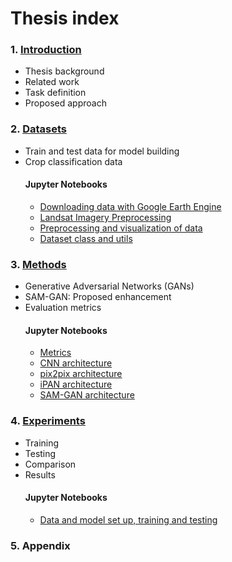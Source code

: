 # Thesis index

### 1. [Introduction](1.Introduction)
* Thesis background
* Related work
* Task definition
* Proposed approach


### 2. [Datasets](2.Datasets)
* Train and test data for model building
* Crop classification data
    #### Jupyter Notebooks
    * [Downloading data with Google Earth Engine](2.Datasets/Downloading_data_with_Google_Earth_Engine.ipynb)
    * [Landsat Imagery Preprocessing](2.Datasets/Landsat_Imagery_Preprocessing.ipynb)
    * [Preprocessing and visualization of data](2.Datasets/Preprocessing_and_visualization_of_data.ipynb)
    * [Dataset class and utils](2.Datasets/Dataset_class_and_utils.ipynb)


### 3. [Methods](3.Methods)
* Generative Adversarial Networks (GANs)
* SAM-GAN: Proposed enhancement
* Evaluation metrics
    #### Jupyter Notebooks
    * [Metrics](3.Methods/Metrics.ipynb)
    * [CNN architecture](3.Methods/CNN_architecture.ipynb)
    * [pix2pix architecture](3.Methods/pix2pix_architecture.ipynb)
    * [iPAN architecture](3.Methods/iPAN_architecture.ipynb)
    * [SAM-GAN architecture](3.Methods/SAM_GAN_architecture.ipynb)


### 4. [Experiments](4.Experiments)
* Training
* Testing
* Comparison
* Results
    #### Jupyter Notebooks
    * [Data and model set up, training and testing](4.Experiments/SetUp_Training_Test.ipynb)

### 5. Appendix
